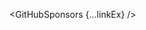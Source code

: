 <script lang="ts">
  import { GitHubSponsors } from 'svelte-shields'
  import type { GitHubSponsorsPropsType } from 'svelte-shields';
  
  const linkEx: GitHubSponsorsPropsType = {
    user: 'shinokada',
    label: 'TERA',
    link: ['https://tera.codewithshin.com', 'https://github.com/shinokada/tera']
  }
</script>

<GitHubSponsors {...linkEx} />